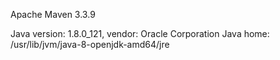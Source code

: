 
Apache Maven 3.3.9 

Java version: 1.8.0_121, vendor: Oracle Corporation
Java home: /usr/lib/jvm/java-8-openjdk-amd64/jre
